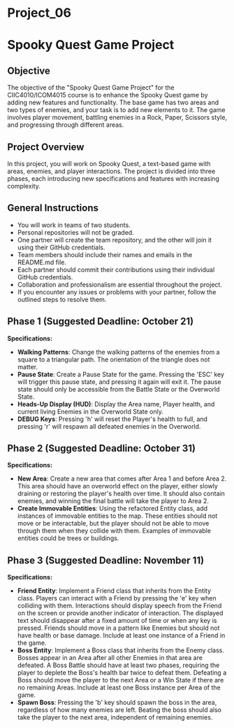 # Project_06
# Spooky Quest Game Project 

## Objective

The objective of the "Spooky Quest Game Project" for the CIIC4010/ICOM4015 course is to enhance the Spooky Quest game by adding new features and functionality. The base game has two areas and two types of enemies, and your task is to add new elements to it. The game involves player movement, battling enemies in a Rock, Paper, Scissors style, and progressing through different areas.

## Project Overview

In this project, you will work on Spooky Quest, a text-based game with areas, enemies, and player interactions. The project is divided into three phases, each introducing new specifications and features with increasing complexity.

## General Instructions

- You will work in teams of two students.
- Personal repositories will not be graded.
- One partner will create the team repository, and the other will join it using their GitHub credentials.
- Team members should include their names and emails in the README.md file.
- Each partner should commit their contributions using their individual GitHub credentials.
- Collaboration and professionalism are essential throughout the project.
- If you encounter any issues or problems with your partner, follow the outlined steps to resolve them.

## Phase 1 (Suggested Deadline: October 21)

**Specifications:**

- **Walking Patterns**: Change the walking patterns of the enemies from a square to a triangular path. The orientation of the triangle does not matter.
- **Pause State**: Create a Pause State for the game. Pressing the 'ESC' key will trigger this pause state, and pressing it again will exit it. The pause state should only be accessible from the Battle State or the Overworld State.
- **Heads-Up Display (HUD)**: Display the Area name, Player health, and current living Enemies in the Overworld State only.
- **DEBUG Keys**: Pressing 'h' will reset the Player's health to full, and pressing 'r' will respawn all defeated enemies in the Overworld.

## Phase 2 (Suggested Deadline: October 31)

**Specifications:**

- **New Area**: Create a new area that comes after Area 1 and before Area 2. This area should have an overworld effect on the player, either slowly draining or restoring the player's health over time. It should also contain enemies, and winning the final battle will take the player to Area 2.
- **Create Immovable Entities**: Using the refactored Entity class, add instances of immovable entities to the map. These entities should not move or be interactable, but the player should not be able to move through them when they collide with them. Examples of immovable entities could be trees or buildings.

## Phase 3 (Suggested Deadline: November 11)

**Specifications:**

- **Friend Entity**: Implement a Friend class that inherits from the Entity class. Players can interact with a Friend by pressing the 'e' key when colliding with them. Interactions should display speech from the Friend on the screen or provide another indicator of interaction. The displayed text should disappear after a fixed amount of time or when any key is pressed. Friends should move in a pattern like Enemies but should not have health or base damage. Include at least one instance of a Friend in the game.
- **Boss Entity**: Implement a Boss class that inherits from the Enemy class. Bosses appear in an Area after all other Enemies in that area are defeated. A Boss Battle should have at least two phases, requiring the player to deplete the Boss's health bar twice to defeat them. Defeating a Boss should move the player to the next Area or a Win State if there are no remaining Areas. Include at least one Boss instance per Area of the game.
- **Spawn Boss**: Pressing the 'b' key should spawn the boss in the area, regardless of how many enemies are left. Beating the boss should also take the player to the next area, independent of remaining enemies.
